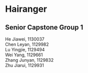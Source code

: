 # Hairanger
## Senior Capstone Group 1
  He Jiawei, 1130037  
  Chen Leyan, 1129982  
  Lu Yingjie, 1129494  
  Wei Yang, 1129661  
  Zhang Junyan, 1129832  
  Zhu Jiarui, 1129931  

